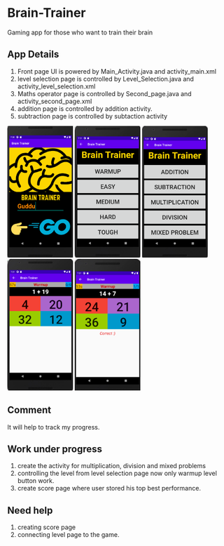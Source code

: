 # Brain-Trainer
Gaming app for those who want to train their brain

## App Details
1. Front page UI is powered by Main_Activity.java and activity_main.xml<br>
2. level selection page is controlled by Level_Selection.java and activity_level_selection.xml
3. Maths operator page is controlled by Second_page.java and activity_second_page.xml
4. addition page is controlled by addition activity.
5. subtraction page is controlled by subtaction activity
<span>
<img src="/images/frontPage.png" width="150px" height="300px">
<img src="/images/levelPage.png" width="150px" height="300px">
<img src="/images/operatorPage.png" width="150px" height="300px">
<img src="/images/gameState.png" width="150px" height="300px">
<img src="/images/gameState2.png" width="150px" height="300px">
</span>

## Comment
It will help to track my progress.

## Work under progress
1. create the activity for multiplication, division and mixed problems
2. controlling the level from level selection page now only warmup level button work.
3. create score page where user stored his top best performance.


## Need help
1. creating score page
2. connecting level page to the game.

